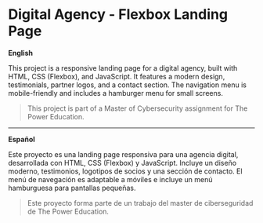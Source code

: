# Digital Agency - Flexbox Landing Page

**English**

This project is a responsive landing page for a digital agency, built with HTML, CSS (Flexbox), and JavaScript. It features a modern design, testimonials, partner logos, and a contact section. The navigation menu is mobile-friendly and includes a hamburger menu for small screens.

> This project is part of a Master of Cybersecurity assignment for The Power Education.

---

**Español**

Este proyecto es una landing page responsiva para una agencia digital, desarrollada con HTML, CSS (Flexbox) y JavaScript. Incluye un diseño moderno, testimonios, logotipos de socios y una sección de contacto. El menú de navegación es adaptable a móviles e incluye un menú hamburguesa para pantallas pequeñas.

> Este proyecto forma parte de un trabajo del master de ciberseguridad de The Power Education.
